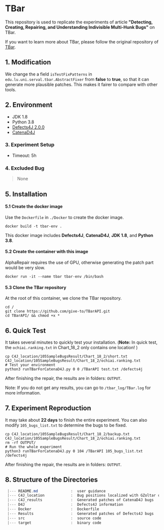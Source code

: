 
# TBar
This repository is used to replicate the experiments of article **"Detecting, Creating, Repairing, and Understanding Indivisible Multi-Hunk Bugs"** on TBar. 

If you want to learn more about TBar, please follow the original repository of [TBar](https://github.com/TruX-DTF/TBar).



## 1. Modification

 We change the a field `isTestFixPatterns` in `edu.lu.uni.serval.tbar.AbstractFixer` from **false** to **true**, so that it can generate more plausible patches. This makes it fairer to compare with other tools.




## 2. Environment
 - JDK 1.8
 - Python 3.8
 - [Defects4J 2.0.0](https://github.com/rjust/defects4j)
- [CatenaD4J](https://github.com/universetraveller/CatenaD4J)



### 3. Experiment Setup

- Timeout: 5h



### 4. Excluded Bug

> None



## 5. Installation

#### 5.1 Create the docker image

Use the `Dockerfile` in `./Docker` to create the docker image.

```shell
docker build -t tbar-env .
```

This docker image includes **Defects4J**, **CatenaD4J**, **JDK 1.8**, and **Python 3.8**.

#### 5.2 Create the container with this image

AlphaRepair requires the use of GPU, otherwise generating the patch part would be very slow.

```shell
docker run -it --name tbar tbar-env /bin/bash
```

#### 5.3 Clone the TBar repository

At the root of this container, we clone the TBar repository.

```shell
cd /
git clone https://github.com/give-to/TBarAPI.git
cd TBarAPI/ && chmod +x *
```



## 6. Quick Test

It takes several minutes to quickly test your installation. (**Note:** In quick test, the `ochiai.ranking.txt` in Chart_18_2 only contains one location! )

```shell
cp C4J_location/105SampleBugsResult/Chart_18_2/short.txt C4J_location/105SampleBugsResult/Chart_18_2/ochiai.ranking.txt
# Test your environment
python3 runTBarForCatenaD4J.py 0 0 /TBarAPI test.txt /defects4j
```

After finishing the repair, the results are in folders: `OUTPUT`.

Note: If you do not get any results, you can go to `/tbar_log/TBar.log` for more information.



## 7. Experiment Reproduction

It may take about **22 days** to finish the entire experiment. You can also modify `105_bugs_list.txt` to determine the bugs to be fixed.

```shell
cp C4J_location/105SampleBugsResult/Chart_18_2/backup.txt C4J_location/105SampleBugsResult/Chart_18_2/ochiai.ranking.txt
rm -rf OUTPUT/
# Run the whole experiment
python3 runTBarForCatenaD4J.py 0 104 /TBarAPI 105_bugs_list.txt /defects4j
```

After finishing the repair, the results are in folders: `OUTPUT`.



## 8. Structure of the Directories

 ```powershell
  |--- README.md               :  user guidance
  |--- C4J_location            :  Bug positions localized with GZoltar of CatenaD4J bugs
  |--- C4J_results             :  Generated patches of CatenaD4J bugs
  |--- D4J                     :  Defects4J information
  |--- Docker                  :  Dockerfile
  |--- Results                 :  Generated patches of Defects4J bugs
  |--- src                     :  source code
  |--- target                  :  binary code
 ```
